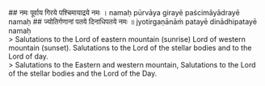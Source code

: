 <section>
<section data-markdown>
## नमः पूर्वाय गिरये पश्चिमायाद्रये नमः ।
namaḥ pūrvāya girayē paścimāyādrayē namaḥ
## ज्योतिर्गणानां पतये दिनाधिपतये नमः ॥
jyotirgaṇānāṁ patayē dinādhipatayē namaḥ
</section>
<section data-markdown>
> Salutations to the Lord of eastern mountain (sunrise) Lord of western mountain (sunset). Salutations to the Lord of the stellar bodies and to the Lord of day.
</section>
<section data-markdown>
> Salutations to the Eastern and western mountain, Salutations to the Lord of the stellar bodies and the Lord of the Day.
</section>
</section>
